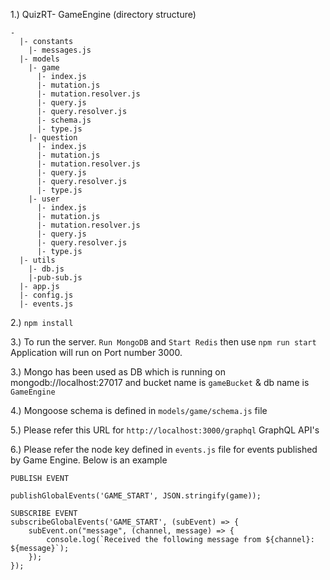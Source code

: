 1.) QuizRT- GameEngine (directory structure)
```
-
  |- constants
    |- messages.js
  |- models
    |- game
      |- index.js
      |- mutation.js
      |- mutation.resolver.js
      |- query.js
      |- query.resolver.js
      |- schema.js
      |- type.js
    |- question
      |- index.js
      |- mutation.js
      |- mutation.resolver.js
      |- query.js
      |- query.resolver.js
      |- type.js
    |- user
      |- index.js
      |- mutation.js
      |- mutation.resolver.js
      |- query.js
      |- query.resolver.js
      |- type.js
  |- utils
    |- db.js
    |-pub-sub.js
  |- app.js
  |- config.js
  |- events.js
```

2.) `npm install`

3.) To run the server. `Run MongoDB` and `Start Redis` then use `npm run start` Application will run on Port number 3000. 

3.) Mongo has been used as DB which is running on mongodb://localhost:27017 and bucket name is `gameBucket` & db name is `GameEngine`

4.) Mongoose schema is defined in `models/game/schema.js` file

5.) Please refer this URL for `http://localhost:3000/graphql` GraphQL API's

6.) Please refer the node key defined in `events.js` file for events published by Game Engine. Below is an example

```
PUBLISH EVENT

publishGlobalEvents('GAME_START', JSON.stringify(game));

SUBSCRIBE EVENT
subscribeGlobalEvents('GAME_START', (subEvent) => {
    subEvent.on("message", (channel, message) => {
        console.log(`Received the following message from ${channel}: ${message}`);
    });
});
```